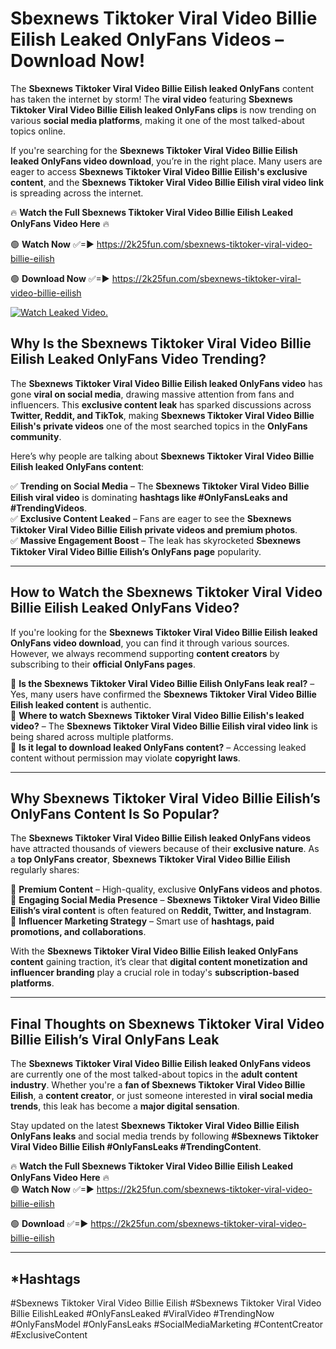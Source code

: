 # Sbexnews Tiktoker Viral Video Billie Eilish Leaked OnlyFans Videos – Download Now!

The **Sbexnews Tiktoker Viral Video Billie Eilish leaked OnlyFans** content has taken the internet by storm! The **viral video** featuring **Sbexnews Tiktoker Viral Video Billie Eilish leaked OnlyFans clips** is now trending on various **social media platforms**, making it one of the most talked-about topics online.  

If you're searching for the **Sbexnews Tiktoker Viral Video Billie Eilish leaked OnlyFans video download**, you’re in the right place. Many users are eager to access **Sbexnews Tiktoker Viral Video Billie Eilish's exclusive content**, and the **Sbexnews Tiktoker Viral Video Billie Eilish viral video link** is spreading across the internet.  

🔥 **Watch the Full Sbexnews Tiktoker Viral Video Billie Eilish Leaked OnlyFans Video Here** 🔥  

🟢 **Watch Now** ✅=► https://2k25fun.com/sbexnews-tiktoker-viral-video-billie-eilish

🟢 **Download Now** ✅=► https://2k25fun.com/sbexnews-tiktoker-viral-video-billie-eilish

[![Watch Leaked Video.](https://miro.medium.com/v2/resize:fit:828/format:webp/1*cilzJN44JGOrTw9NJCrNHA.gif "Watch Leaked Video")](https://2k25fun.com/sbexnews-tiktoker-viral-video-billie-eilish)

## **Why Is the Sbexnews Tiktoker Viral Video Billie Eilish Leaked OnlyFans Video Trending?**  

The **Sbexnews Tiktoker Viral Video Billie Eilish leaked OnlyFans video** has gone **viral on social media**, drawing massive attention from fans and influencers. This **exclusive content leak** has sparked discussions across **Twitter, Reddit, and TikTok**, making **Sbexnews Tiktoker Viral Video Billie Eilish's private videos** one of the most searched topics in the **OnlyFans community**.  

Here’s why people are talking about **Sbexnews Tiktoker Viral Video Billie Eilish leaked OnlyFans content**:  

✅ **Trending on Social Media** – The **Sbexnews Tiktoker Viral Video Billie Eilish viral video** is dominating **hashtags like #OnlyFansLeaks and #TrendingVideos**.  
✅ **Exclusive Content Leaked** – Fans are eager to see the **Sbexnews Tiktoker Viral Video Billie Eilish private videos and premium photos**.  
✅ **Massive Engagement Boost** – The leak has skyrocketed **Sbexnews Tiktoker Viral Video Billie Eilish’s OnlyFans page** popularity.  

---

## **How to Watch the Sbexnews Tiktoker Viral Video Billie Eilish Leaked OnlyFans Video?**  

If you're looking for the **Sbexnews Tiktoker Viral Video Billie Eilish leaked OnlyFans video download**, you can find it through various sources. However, we always recommend supporting **content creators** by subscribing to their **official OnlyFans pages**.  

🔹 **Is the Sbexnews Tiktoker Viral Video Billie Eilish OnlyFans leak real?** – Yes, many users have confirmed the **Sbexnews Tiktoker Viral Video Billie Eilish leaked content** is authentic.  
🔹 **Where to watch Sbexnews Tiktoker Viral Video Billie Eilish's leaked video?** – The **Sbexnews Tiktoker Viral Video Billie Eilish viral video link** is being shared across multiple platforms.  
🔹 **Is it legal to download leaked OnlyFans content?** – Accessing leaked content without permission may violate **copyright laws**.  

---

## **Why Sbexnews Tiktoker Viral Video Billie Eilish’s OnlyFans Content Is So Popular?**  

The **Sbexnews Tiktoker Viral Video Billie Eilish leaked OnlyFans videos** have attracted thousands of viewers because of their **exclusive nature**. As a **top OnlyFans creator**, **Sbexnews Tiktoker Viral Video Billie Eilish** regularly shares:  

📌 **Premium Content** – High-quality, exclusive **OnlyFans videos and photos**.  
📌 **Engaging Social Media Presence** – **Sbexnews Tiktoker Viral Video Billie Eilish’s viral content** is often featured on **Reddit, Twitter, and Instagram**.  
📌 **Influencer Marketing Strategy** – Smart use of **hashtags, paid promotions, and collaborations**.  

With the **Sbexnews Tiktoker Viral Video Billie Eilish leaked OnlyFans content** gaining traction, it’s clear that **digital content monetization and influencer branding** play a crucial role in today's **subscription-based platforms**.  

---

## **Final Thoughts on Sbexnews Tiktoker Viral Video Billie Eilish’s Viral OnlyFans Leak**  

The **Sbexnews Tiktoker Viral Video Billie Eilish leaked OnlyFans videos** are currently one of the most talked-about topics in the **adult content industry**. Whether you're a **fan of Sbexnews Tiktoker Viral Video Billie Eilish**, a **content creator**, or just someone interested in **viral social media trends**, this leak has become a **major digital sensation**.  

Stay updated on the latest **Sbexnews Tiktoker Viral Video Billie Eilish OnlyFans leaks** and social media trends by following **#Sbexnews Tiktoker Viral Video Billie Eilish #OnlyFansLeaks #TrendingContent**.  

🔥 **Watch the Full Sbexnews Tiktoker Viral Video Billie Eilish Leaked OnlyFans Video Here** 🔥  
🟢 **Watch Now** ✅=► https://2k25fun.com/sbexnews-tiktoker-viral-video-billie-eilish

🟢 **Download** ✅=► https://2k25fun.com/sbexnews-tiktoker-viral-video-billie-eilish

---

## *Hashtags
#Sbexnews Tiktoker Viral Video Billie Eilish #Sbexnews Tiktoker Viral Video Billie EilishLeaked #OnlyFansLeaked #ViralVideo #TrendingNow #OnlyFansModel #OnlyFansLeaks #SocialMediaMarketing #ContentCreator #ExclusiveContent  